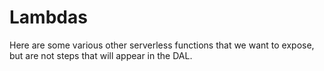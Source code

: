 # Lambdas

Here are some various other serverless functions that we want to expose, but are not steps that will appear in the DAL.

